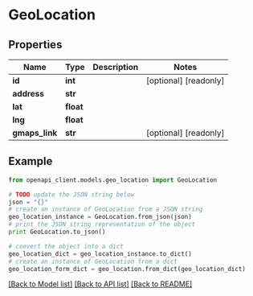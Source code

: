 # GeoLocation


## Properties
Name | Type | Description | Notes
------------ | ------------- | ------------- | -------------
**id** | **int** |  | [optional] [readonly] 
**address** | **str** |  | 
**lat** | **float** |  | 
**lng** | **float** |  | 
**gmaps_link** | **str** |  | [optional] [readonly] 

## Example

```python
from openapi_client.models.geo_location import GeoLocation

# TODO update the JSON string below
json = "{}"
# create an instance of GeoLocation from a JSON string
geo_location_instance = GeoLocation.from_json(json)
# print the JSON string representation of the object
print GeoLocation.to_json()

# convert the object into a dict
geo_location_dict = geo_location_instance.to_dict()
# create an instance of GeoLocation from a dict
geo_location_form_dict = geo_location.from_dict(geo_location_dict)
```
[[Back to Model list]](../README.md#documentation-for-models) [[Back to API list]](../README.md#documentation-for-api-endpoints) [[Back to README]](../README.md)


